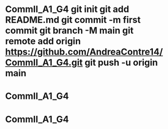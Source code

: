 # CommII_A1_G4 git init git add README.md git commit -m first commit git branch -M main git remote add origin https://github.com/AndreaContre14/CommII_A1_G4.git git push -u origin main
# CommII_A1_G4
# CommII_A1_G4
